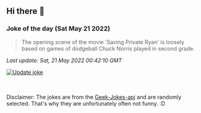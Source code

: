 ## Hi there 👋

### Joke of the day (Sat May 21 2022)
<!-- joke -->
>The opening scene of the movie 'Saving Private Ryan' is loosely based on games of dodgeball Chuck Norris played in second grade.
<!-- /joke -->

*Last update: Sat, 21 May 2022 00:42:10 GMT*

[![Update joke](https://github.com/nclskfm/nclskfm/actions/workflows/joke.yml/badge.svg)](https://github.com/nclskfm/nclskfm/actions/workflows/joke.yml)

<br><br>
Disclaimer: The jokes are from the [Geek-Jokes-api](https://github.com/sameerkumar18/geek-joke-api) and are randomly selected. That's why they are unfortunately often not funny. :D
